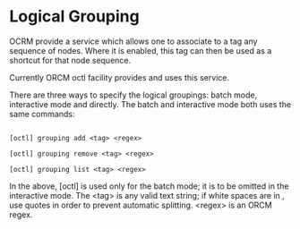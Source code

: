 # Logical Grouping

OCRM provide a service which allows one to associate to a tag any sequence of nodes.  Where it is enabled, this tag can then be used as a shortcut for that node sequence.

Currently ORCM octl facility provides and uses this service.

There are three ways to specify the logical groupings: batch mode, interactive mode and directly.  The batch and interactive mode both uses the same commands:

```

[octl] grouping add <tag> <regex>

[octl] grouping remove <tag> <regex>

[octl] grouping list <tag> <regex>

```

In the above, [octl] is used only for the batch mode; it is to be omitted in the interactive mode.  The \<tag\> is any valid text string; if white spaces are in <tag>, use quotes in order to prevent automatic splitting.  \<regex\> is an ORCM regex.

  

